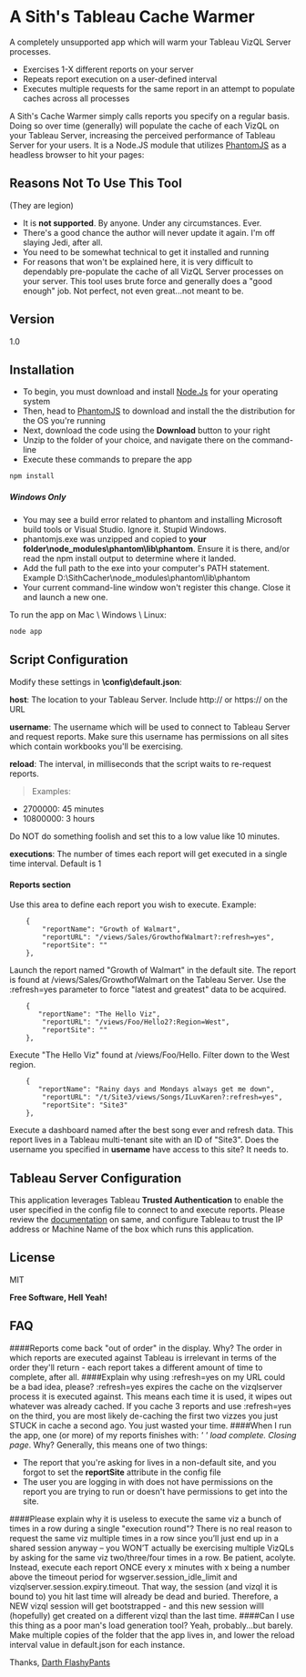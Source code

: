 A Sith's Tableau Cache Warmer
=========

A completely unsupported app which will warm your Tableau VizQL Server processes.

  - Exercises 1-X different reports on your server
  - Repeats report execution on a user-defined interval 
  - Executes multiple requests for the same report in an attempt to populate caches across all processes

A Sith's Cache Warmer simply calls reports you specify on a regular basis. Doing so over time (generally) will populate the cache of each VizQL on your Tableau Server, increasing the perceived performance of Tableau Server for your users.  It is a Node.JS module that utilizes [PhantomJS] as a headless browser to hit your pages:


Reasons Not To Use This Tool
-----
(They are legion)
 - It is **not supported**. By anyone. Under any circumstances. Ever.
 - There's a good chance the author will never update it again. I'm off slaying Jedi, after all.
 - You need to be somewhat technical to get it installed and running
 - For reasons that won't be explained here, it is very difficult to dependably pre-populate the cache of all VizQL Server processes on your server. This tool uses brute force and generally does a "good enough" job. Not perfect, not even great...not meant to be.


Version
----

1.0



Installation
--------------

 - To begin, you must download and install [Node.Js] for your operating system
 - Then, head to [PhantomJS] to download and install the the distribution for the OS you're running
 - Next, download the code using the **Download** button to your right
 - Unzip to the folder of your choice, and navigate there on the command-line
 - Execute these commands to prepare the app
 
```sh
npm install 
```

##### Windows Only

* You may see a build error related to phantom and installing Microsoft build tools or Visual Studio. Ignore it. Stupid Windows.
* phantomjs.exe was unzipped and copied to **your folder\node_modules\phantom\lib\phantom**. Ensure it is there, and/or read the npm install output to determine where it landed.
* Add the full path to the exe into your computer's PATH statement. Example D:\SithCacher\node_modules\phantom\lib\phantom
* Your current command-line window won't register this change. Close it and launch a new one.

To run the app on Mac \ Windows \ Linux:

```sh
node app
```
Script Configuration
-----------

Modify these settings in **\config\default.json**:

**host**: The location to your Tableau Server. Include http:// or https:// on the URL

**username**: The username which will be used to connect to Tableau Server and request reports. Make sure this username has permissions on all sites which contain workbooks you'll be exercising.

**reload**: The interval, in milliseconds that the script waits to re-request reports. 

>Examples: 
 * 2700000: 45 minutes
 * 10800000: 3 hours 

Do NOT do something foolish and set this to a low value like 10 minutes. 

**executions**: The number of times each report will get executed in a single time interval. Default is 1

#### Reports section
Use this area to define each report you wish to execute. Example:

        {
            "reportName": "Growth of Walmart",
            "reportURL": "/views/Sales/GrowthofWalmart?:refresh=yes",
            "reportSite": ""
        },


Launch the report named "Growth of Walmart" in the default site.  The report is found at  /views/Sales/GrowthofWalmart on the Tableau Server. Use the :refresh=yes parameter to force "latest and greatest" data to be acquired.

        {
           "reportName": "The Hello Viz",
            "reportURL": "/views/Foo/Hello2?:Region=West",
            "reportSite": ""
        },

Execute "The Hello Viz" found at /views/Foo/Hello. Filter down to the West region.

        {
           "reportName": "Rainy days and Mondays always get me down",
            "reportURL": "/t/Site3/views/Songs/ILuvKaren?:refresh=yes",
            "reportSite": "Site3"
        },

Execute a dashboard named after the best song ever and refresh data. This report lives in a Tableau multi-tenant site with an ID of "Site3". Does the username you specified in **username** have access to this site? It needs to.

Tableau Server Configuration
----
This application leverages Tableau **Trusted Authentication** to enable the user specified in the config file to connect to and execute reports. Please review the [documentation] on same, and configure Tableau to trust the IP address or Machine Name of the box which runs this application. 

License
----

MIT

**Free Software, Hell Yeah!**

FAQ
----
####Reports come back "out of order" in the display. Why?
The order in which reports are executed against Tableau is irrelevant in terms of the order they'll return - each report takes a different amount of time to complete, after all. 
####Explain why using :refresh=yes on my URL could be a bad idea, please?
:refresh=yes expires the cache on the vizqlserver process it is executed against. This means each time it is used, it wipes out whatever was already cached. If you cache 3 reports and use :refresh=yes on the third, you are most likely de-caching the first two vizzes you just STUCK in cache a second ago. You just wasted your time.
####When I run the app, one (or more) of my reports finishes with: *' ' load complete. Closing page*. Why?
Generally, this means one of two things: 
 - The report that you're asking for lives in a non-default site, and you forgot to set the **reportSite** attribute in the config file
 - The user you are logging in with does not have permissions on the report you are trying to run or doesn't have permissions to get into the site.
 
####Please explain why it is useless to execute the same viz a bunch of times in a row during a single "execution round"?
There is no real reason to request the same viz multiple times in a row since you’ll just end up in a shared session anyway – you WON’T actually be exercising multiple VizQLs by asking for the same viz two/three/four times in a row. Be patient, acolyte. Instead, execute each report ONCE every x minutes with x being a number above the timeout period for wgserver.session_idle_limit and vizqlserver.session.expiry.timeout. That way, the session (and vizql it is bound to) you hit last time will already be dead and buried. Therefore, a NEW vizql session will get bootstrapped - and this new session willl (hopefully) get created on a different vizql than the last time.
####Can I use this thing as a poor man's load generation tool?
Yeah, probably...but barely. Make multiple copies of the folder that the app lives in, and lower the reload interval value in default.json for each instance. 

Thanks, [Darth FlashyPants]

[PhantomJS]:http://phantomjs.org
[Node.js]:http://nodejs.org/
[Darth FlashyPants]:http://twitter.com/lordflashypants
[documentation]:http://onlinehelp.tableausoftware.com/current/server/en-us/help.htm#trusted_auth_trustIP.htm

